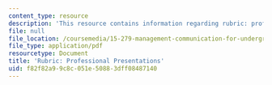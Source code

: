 ```yaml
---
content_type: resource
description: 'This resource contains information regarding rubric: professional presentations.'
file: null
file_location: /coursemedia/15-279-management-communication-for-undergraduates-fall-2012/f82f82a99c8c051e50883dff08487140_MIT15_279F12_rubrcPrsnt.pdf
file_type: application/pdf
resourcetype: Document
title: 'Rubric: Professional Presentations'
uid: f82f82a9-9c8c-051e-5088-3dff08487140
---
```

